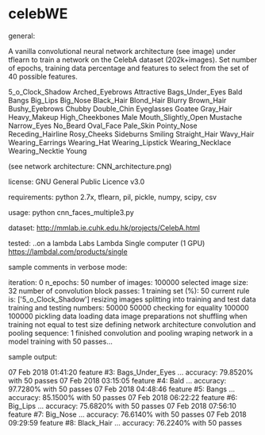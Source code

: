 # celebWE

general:

A vanilla convolutional neural network architecture (see image) under tflearn to train a network on the CelebA dataset (202k+images). Set number of epochs, training data percentage and features to select from the set of 40 possible features.

5_o_Clock_Shadow Arched_Eyebrows Attractive Bags_Under_Eyes Bald Bangs Big_Lips Big_Nose Black_Hair 	Blond_Hair Blurry Brown_Hair Bushy_Eyebrows Chubby Double_Chin Eyeglasses Goatee Gray_Hair Heavy_Makeup High_Cheekbones Male Mouth_Slightly_Open Mustache Narrow_Eyes No_Beard Oval_Face 	Pale_Skin Pointy_Nose Receding_Hairline Rosy_Cheeks Sideburns Smiling Straight_Hair Wavy_Hair 	Wearing_Earrings Wearing_Hat Wearing_Lipstick Wearing_Necklace Wearing_Necktie Young


(see network architecture: CNN_architecture.png)

license:
GNU General Public Licence v3.0

requirements:
python 2.7x, tflearn, pil, pickle, numpy, scipy, csv

usage:
python cnn_faces_multiple3.py

dataset:
http://mmlab.ie.cuhk.edu.hk/projects/CelebA.html

tested:
..on a lambda Labs Lambda Single computer (1 GPU) https://lambdal.com/products/single 


sample comments in verbose mode:

iteration:  0
n_epochs:  50
number of images:  100000
selected image size:  32
number of convolution block passes:  1
training set (%):  50
current rule is:  ['5_o_Clock_Shadow']
resizing images
splitting into training and test data
training and testing numbers:  50000 50000
checking for equality  100000 100000
pickling data
loading data
image preparations
not shuffling when training not equal to test size
defining network architecture
convolution and pooling sequence:  1
finished convolution and pooling
wraping network in a model
training with 50 passes...


sample output:

07 Feb 2018 01:41:20 feature #3: Bags_Under_Eyes ... accuracy: 79.8520% with 50 passes
07 Feb 2018 03:15:05 feature #4: Bald ... accuracy: 97.7280% with 50 passes
07 Feb 2018 04:48:46 feature #5: Bangs ... accuracy: 85.1500% with 50 passes
07 Feb 2018 06:22:22 feature #6: Big_Lips ... accuracy: 75.6820% with 50 passes
07 Feb 2018 07:56:10 feature #7: Big_Nose ... accuracy: 76.6140% with 50 passes
07 Feb 2018 09:29:59 feature #8: Black_Hair ... accuracy: 76.2240% with 50 passes
